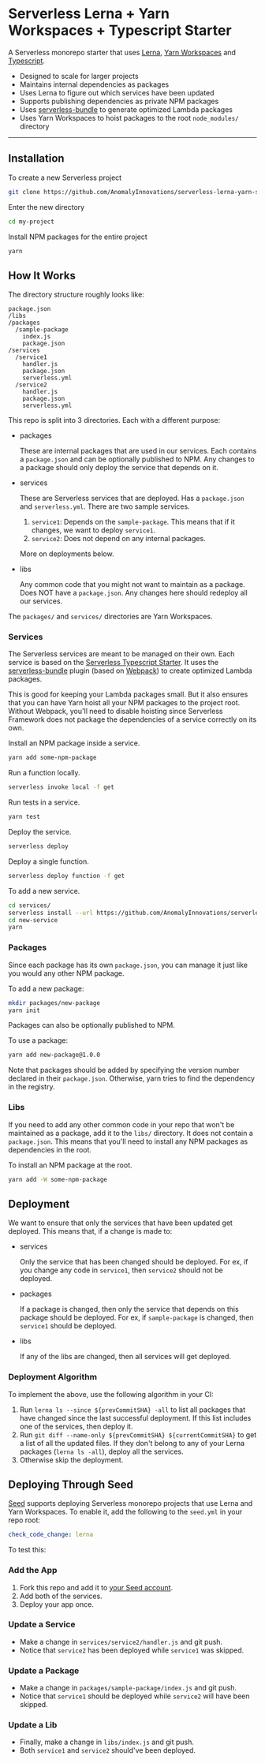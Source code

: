 # Serverless Lerna + Yarn Workspaces + Typescript Starter

A Serverless monorepo starter that uses [Lerna](https://lerna.js.org), [Yarn Workspaces](https://classic.yarnpkg.com/en/docs/workspaces/) and [Typescript](https://www.typescriptlang.org/).

- Designed to scale for larger projects
- Maintains internal dependencies as packages
- Uses Lerna to figure out which services have been updated
- Supports publishing dependencies as private NPM packages
- Uses [serverless-bundle](https://github.com/AnomalyInnovations/serverless-bundle) to generate optimized Lambda packages
- Uses Yarn Workspaces to hoist packages to the root `node_modules/` directory

-----

## Installation

To create a new Serverless project

```bash
git clone https://github.com/AnomalyInnovations/serverless-lerna-yarn-starter my-project
```

Enter the new directory

```bash
cd my-project
```

Install NPM packages for the entire project

```bash
yarn
```

## How It Works

The directory structure roughly looks like:

```text
package.json
/libs
/packages
  /sample-package
    index.js
    package.json
/services
  /service1
    handler.js
    package.json
    serverless.yml
  /service2
    handler.js
    package.json
    serverless.yml
```

This repo is split into 3 directories. Each with a different purpose:

- packages

  These are internal packages that are used in our services. Each contains a `package.json` and can be optionally published to NPM. Any changes to a package should only deploy the service that depends on it.

- services

  These are Serverless services that are deployed. Has a `package.json` and `serverless.yml`. There are two sample services.

  1. `service1`: Depends on the `sample-package`. This means that if it changes, we want to deploy `service1`.
  2. `service2`: Does not depend on any internal packages.

  More on deployments below.

- libs

  Any common code that you might not want to maintain as a package. Does NOT have a `package.json`. Any changes here should redeploy all our services.

The `packages/` and `services/` directories are Yarn Workspaces.

### Services

The Serverless services are meant to be managed on their own. Each service is based on the [Serverless Typescript Starter](https://github.com/AnomalyInnovations/serverless-typescript-starter). It uses the [serverless-bundle](https://github.com/AnomalyInnovations/serverless-bundle) plugin (based on [Webpack](https://webpack.js.org)) to create optimized Lambda packages.

This is good for keeping your Lambda packages small. But it also ensures that you can have Yarn hoist all your NPM packages to the project root. Without Webpack, you'll need to disable hoisting since Serverless Framework does not package the dependencies of a service correctly on its own.

Install an NPM package inside a service.

```bash
yarn add some-npm-package
```

Run a function locally.

```bash
serverless invoke local -f get
```

Run tests in a service.

```bash
yarn test
```

Deploy the service.

```bash
serverless deploy
```

Deploy a single function.

```bash
serverless deploy function -f get
```

To add a new service.

```bash
cd services/
serverless install --url https://github.com/AnomalyInnovations/serverless-typescript-starter --name new-service
cd new-service
yarn
```

### Packages

Since each package has its own `package.json`, you can manage it just like you would any other NPM package.

To add a new package:

```bash
mkdir packages/new-package
yarn init
```

Packages can also be optionally published to NPM.

To use a package:

```bash
yarn add new-package@1.0.0
```

Note that packages should be added by specifying the version number declared in their `package.json`. Otherwise, yarn tries to find the dependency in the registry.

### Libs

If you need to add any other common code in your repo that won't be maintained as a package, add it to the `libs/` directory. It does not contain a `package.json`. This means that you'll need to install any NPM packages as dependencies in the root.

To install an NPM package at the root.

```bash
yarn add -W some-npm-package
```

## Deployment

We want to ensure that only the services that have been updated get deployed. This means that, if a change is made to:

- services

  Only the service that has been changed should be deployed. For ex, if you change any code in `service1`, then `service2` should not be deployed.

- packages

  If a package is changed, then only the service that depends on this package should be deployed. For ex, if `sample-package` is changed, then `service1` should be deployed.

- libs

  If any of the libs are changed, then all services will get deployed.

### Deployment Algorithm

To implement the above, use the following algorithm in your CI:

1. Run `lerna ls --since ${prevCommitSHA} -all` to list all packages that have changed since the last successful deployment. If this list includes one of the services, then deploy it.
2. Run `git diff --name-only ${prevCommitSHA} ${currentCommitSHA}` to get a list of all the updated files. If they don't belong to any of your Lerna packages (`lerna ls -all`), deploy all the services.
3. Otherwise skip the deployment.

## Deploying Through Seed

[Seed](https://seed.run) supports deploying Serverless monorepo projects that use Lerna and Yarn Workspaces. To enable it, add the following to the `seed.yml` in your repo root:

``` yaml
check_code_change: lerna
```

To test this:

### Add the App

1. Fork this repo and add it to [your Seed account](https://console.seed.run).
2. Add both of the services.
3. Deploy your app once.

### Update a Service

- Make a change in `services/service2/handler.js` and git push.
- Notice that `service2` has been deployed while `service1` was skipped.

### Update a Package

- Make a change in `packages/sample-package/index.js` and git push.
- Notice that `service1` should be deployed while `service2` will have been skipped.

### Update a Lib

- Finally, make a change in `libs/index.js` and git push.
- Both `service1` and `service2` should've been deployed.

